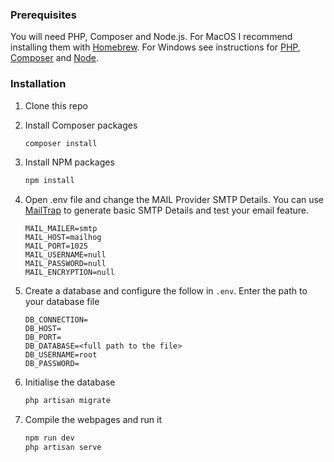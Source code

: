 ### Prerequisites

You will need PHP, Composer and Node.js. For MacOS I recommend installing them with [Homebrew](https://brew.sh/). For Windows see instructions for [PHP](https://windows.php.net/download/), [Composer](https://getcomposer.org/doc/00-intro.md#installation-windows) and [Node](https://nodejs.org/en/download/).

### Installation

1. Clone this repo
2. Install Composer packages
   ```sh
   composer install
   ```
3. Install NPM packages
   ```sh
   npm install
   ```
4. Open .env file and change the MAIL Provider SMTP Details.
    You can use <a href="https://mailtrap.io/">MailTrap</a> to generate basic SMTP Details and test your email feature.
    ```
    MAIL_MAILER=smtp
    MAIL_HOST=mailhog
    MAIL_PORT=1025
    MAIL_USERNAME=null
    MAIL_PASSWORD=null
    MAIL_ENCRYPTION=null
    ```

5. Create a database and configure the follow in `.env`. Enter the path to your database file
    ```
    DB_CONNECTION=
    DB_HOST=
    DB_PORT=
    DB_DATABASE=<full path to the file>
    DB_USERNAME=root
    DB_PASSWORD=
    ```
6. Initialise the database
    ```sh
    php artisan migrate
    ```
7. Compile the webpages and run it
    ```sh
    npm run dev
    php artisan serve
    ```

